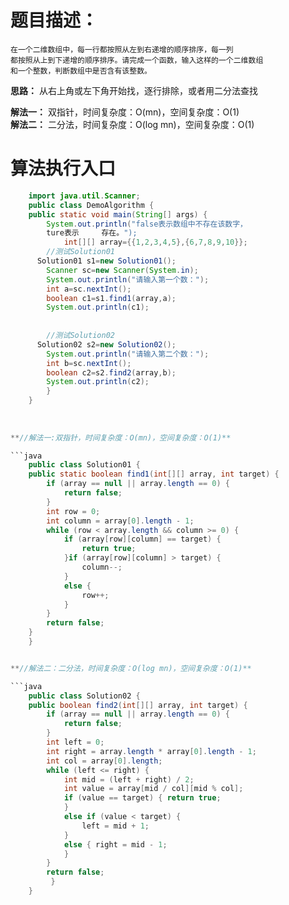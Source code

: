    # 题目描述：
    在一个二维数组中，每一行都按照从左到右递增的顺序排序，每一列
    都按照从上到下递增的顺序排序。请完成一个函数，输入这样的一个二维数组 
    和一个整数，判断数组中是否含有该整数。

**思路：**
从右上角或左下角开始找，逐行排除，或者用二分法查找

**解法一：** 双指针，时间复杂度：O(mn)，空间复杂度：O(1)  
**解法二：** 二分法，时间复杂度：O(log mn)，空间复杂度：O(1)

   
   # 算法执行入口
   
```java
	import java.util.Scanner;  
	public class DemoAlgorithm {  
    public static void main(String[] args) {  
        System.out.println("false表示数组中不存在该数字，
        ture表示	   存在。");  
	        int[][] array={{1,2,3,4,5},{6,7,8,9,10}};  
        //测试Solution01  
	  Solution01 s1=new Solution01();  
        Scanner sc=new Scanner(System.in);  
        System.out.println("请输入第一个数：");  
        int a=sc.nextInt();  
        boolean c1=s1.find1(array,a);  
        System.out.println(c1);  
  
  
        //测试Solution02  
	  Solution02 s2=new Solution02();  
        System.out.println("请输入第二个数：");  
        int b=sc.nextInt();  
        boolean c2=s2.find2(array,b);  
        System.out.println(c2);  
	    }  
	} 
	
	
	
**//解法一:双指针，时间复杂度：O(mn)，空间复杂度：O(1)**

```java
	public class Solution01 {  
    public static boolean find1(int[][] array, int target) {  
        if (array == null || array.length == 0) {  
            return false;  
        }  
        int row = 0;  
        int column = array[0].length - 1;  
        while (row < array.length && column >= 0) {  
            if (array[row][column] == target) {  
                return true;  
            }if (array[row][column] > target) {  
                column--;  
            }  
            else {  
                row++;  
            }  
        }  
        return false;  
    }  
	}


**//解法二：二分法，时间复杂度：O(log mn)，空间复杂度：O(1)**

```java
	public class Solution02 {  
    public boolean find2(int[][] array, int target) {  
        if (array == null || array.length == 0) {  
            return false;  
        }  
        int left = 0;  
        int right = array.length * array[0].length - 1;  
        int col = array[0].length;  
        while (left <= right) {  
            int mid = (left + right) / 2;  
            int value = array[mid / col][mid % col];  
            if (value == target) { return true;  
            }  
            else if (value < target) {  
                left = mid + 1;  
            }  
            else { right = mid - 1;  
            }  
        }  
        return false;
         }  
	}

